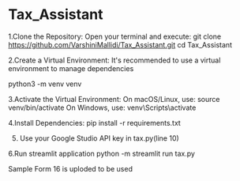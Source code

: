 # Tax_Assistant

1.Clone the Repository:
Open your terminal and execute:
git clone https://github.com/VarshiniMallidi/Tax_Assistant.git
cd Tax_Assistant

2.Create a Virtual Environment:
It's recommended to use a virtual environment to manage dependencies

python3 -m venv venv

3.Activate the Virtual Environment:
On macOS/Linux, use:
source venv/bin/activate
On Windows, use:
venv\Scripts\activate

4.Install Dependencies:
pip install -r requirements.txt

5. Use your Google Studio API key in tax.py(line 10)

6.Run streamlit application
python -m streamlit run tax.py


Sample Form 16 is uploded to be used

